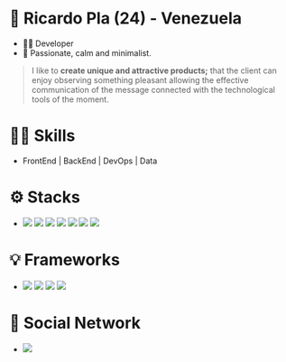 # 🧍 Ricardo Pla (24) - Venezuela
- 👨‍💻 Developer
- 🍃 Passionate, calm and minimalist.

> I like to **create unique and attractive products;** that the client can enjoy observing something pleasant allowing the effective communication of the message connected with the technological tools of the moment.

# ✍🏻 Skills
- FrontEnd | BackEnd | DevOps | Data

# ⚙ Stacks
- <div>
  <img src="https://img.shields.io/badge/-node.js-46483df?style=for-the-badge&logo=Node.js&logoColor=46483d&color=90c53f">
  <img src="https://img.shields.io/badge/-Python-black?style=for-the-badge&logo=python&logoColor=white&color=ffd246&labelColor=3773a4">
  <img src="https://img.shields.io/badge/-TypeScript-black?style=for-the-badge&logo=TypeScript&logoColor=white&color=2d79c7">
  <img src="https://img.shields.io/badge/-PHP-black?style=for-the-badge&logo=php&logoColor=white&color=4f5b93">
  <img src="https://img.shields.io/badge/-javascript-191919?style=for-the-badge&logo=JavaScript&logoColor=191919&color=F7DF1E">
  <img src="https://img.shields.io/badge/-CSS-black?style=for-the-badge&logo=css3&logoColor=white&color=2299f8">
  <img src="https://img.shields.io/badge/-HTML-black?style=for-the-badge&logo=html5&logoColor=white&color=e44d26">
</div>

# 💡 Frameworks

- <div>
  <img src="https://img.shields.io/badge/-React-72e3ff?style=for-the-badge&logo=react&logoColor=72e3ff&color=191919">
  <img src="https://img.shields.io/badge/-Next.js-72e3ff?style=for-the-badge&logo=Next.js&logoColor=white&color=black">
  <img src="https://img.shields.io/badge/-Tailwindcss-72e3ff?style=for-the-badge&logo=tailwindcss&logoColor=white&color=17b7b7">
  <img src="https://img.shields.io/badge/-chakra-72e3ff?style=for-the-badge&logo=chakraui&logoColor=white&color=2dbfb4">
</div>

# 📱 Social Network

- <div>
  <a href="https://www.linkedin.com/in/ricardo-pla/" target="_blank" rel="noopener noreferrer"><img src="https://img.shields.io/badge/-linkedin-72e3ff?style=for-the-badge&logo=linkedin&logoColor=white&color=0a66c2"><a />
</div>
